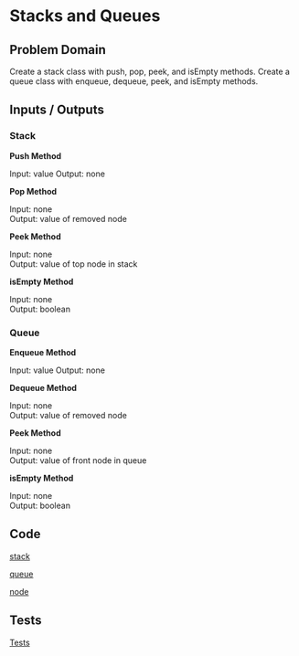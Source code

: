 # Stacks and Queues

## Problem Domain
Create a stack class with push, pop, peek, and isEmpty methods. Create a queue class with enqueue, dequeue, peek, and isEmpty methods. 

## Inputs / Outputs

### Stack   
**Push Method**

Input: value
Output: none

**Pop Method**

Input: none  
Output: value of removed node

**Peek Method**

Input: none  
Output: value of top node in stack

**isEmpty Method**

Input: none  
Output: boolean

### Queue

**Enqueue Method**

Input: value
Output: none

**Dequeue Method**

Input: none  
Output: value of removed node

**Peek Method**

Input: none  
Output: value of front node in queue

**isEmpty Method**

Input: none  
Output: boolean

##  Code

[stack](./module/stack.js)

[queue](./module/queue.js)

[node](./module/node.js)

## Tests

[Tests](./__tests__/test.js)
